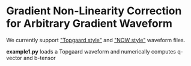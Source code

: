 # Gradient Non-Linearity Correction for Arbitrary Gradient Waveform


We currently support ["Topgaard style"](https://github.com/daniel-topgaard/md-dmri/blob/master/acq/bruker/paravision/make_waveform.m) and ["NOW style"](https://github.com/jsjol/NOW) waveform files.

**example1.py** loads a Topgaard waveform and numerically computes q-vector and b-tensor




